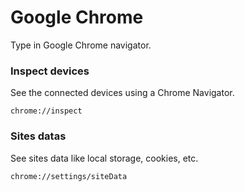 Google Chrome
=============

Type in Google Chrome navigator.

### Inspect devices
See the connected devices using a Chrome Navigator.
```
chrome://inspect
```

### Sites datas
See sites data like local storage, cookies, etc.
```
chrome://settings/siteData
```